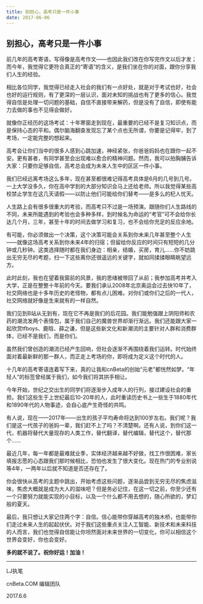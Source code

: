 ```yaml
---
title: 别担心，高考只是一件小事
date: 2017-06-06
---
```

别担心，高考只是一件小事
---

前几年的高考寄语，写得像是高考作文——也因此我们改在你写完作文以后才发；而今年，我觉得它更符合真正的“寄语”的含义，是我们坐在你的对面，跟你分享我们人生的经验。

相比各位同学，我觉得已经走入社会的我们有一点好处，就是对于考试也好，社会也好的运行规则，有了更深的一层认识，面对未知的挑战也有了更多的信心。我觉得自信是处理一切问题的基础，自信不直接带来解药，但是没有了自信，即使有能力去做的事也不见得会做好。

就像你正经历的这场考试：十年寒窗走到现在，最重要的已经不是复习知识点，而是保持心态的平和。偶尔脑海翻查发现忘了某个点也无所谓，你要是记得牢，到了考场，一定能完整的想起来。

高考会让你们当中的很多人感到心跳加速，神经紧张，你爸爸妈妈也在跟你一起不安。更有甚者，有同学甚至会出现难以愈合的精神问题。然而，我可以拍胸脯告诉大家：只要你足够自信，高考总会成为未来人生中的区区一件小事。

我们已经远离考场这么多年，现在甚至都很难记得高考具体是6月的几号到几号。一上大学没多久，你在高中学到的大部分知识会马上还给老师。所以我觉得某些高校禁止学生在这几天请假——以防止他们可能给你们替考——是多么的杞人忧天。

人生路上会有很多很重大的考验，而高考只不过是一场预演。跟随你们人生路线的不同，未来所能遇到的考验也会多种多样，到时候名为命运的“考官”可不会给你长达几个月，三年，甚至十年的时间去做学习和复习，也不会给你充足的反应余地。

有可能，你必须做出一个决策，这个决策可能会关系到你未来几年甚至整个人生——就像这场高考关系到你未来4年的归宿；但留给你反应的时间只有短短的几分钟或几秒钟。这类选择随时都在我们身边：相亲，结婚，买房，育儿……你不妨跳出无穷无尽的考题，扫一下这些离你还很遥远的关键字，就如同揉揉眼睛眺望远方。

此时此刻，我也在望着我窗前的风景，我的思绪被带回了从前；我参加高考并考入大学，正是在整整十年前的今天。要我们承认2008年北京奥运会过去快10年了，社交网络也是十多年历史的老怪物，都有点儿困难。对你们或你们之后的一代人，社交网络就好像是生来就有的一样自然。

我们见到B站从无到有，现在它不再是我们的后花园。我们能勉强跟上阴阳师和农药的潮流发两个表情包，属于我们自己的魔兽世界却渐行渐远。我们还能跟大家一起欣赏tfboys、鹿晗、薛之谦，但是这些新文化和新潮流的主要针对人群和消费群体，已经不是我们，而是你们。

虽然我们曾创造的潮流已经产生回响，但社会逐渐不再围绕着我们运转。时代始终面对着最新鲜的那一群人，而正走上考场的你，即将成为定义这个时代的人。

十几年的高考寄语连着写下来，真的让我和cnBeta的创始“元老”都恍然如梦。“年轻人”的标签曾经属于我们，如今我们将其拱手相让。

今年开始，世纪之交出生的同学们将逐渐步入成年人的行列，接过建设社会的重担。我们这些生于上世纪最后10-20年的人，此时重读历史书上一些生于1880年代和1890年代的人物事迹，会自心底产生奇怪的共鸣。

有人说，现在——2017年——出生的孩子平均寿命将达到100岁左右。我们呢？我们是这一代孩子的爸妈一辈，我们赶不上了吗？不清楚啊。还有人说，到你们这一代，机器将替代大量现存的人类工作，替代翻译，替代编辑，替代这个，替代那个……

最近几年，每一年都是最难就业季，实体经济越来越不好做，找工作很困难，家长填报志愿的心态跟我们那时候相比，恐怕也发生了很大变化。现在热门的专业别说等4年，一两年以后就不知道是否还存在了。

你会很快从高考的主题中跳出，开始考虑这些问题，逐渐品尝到无穷无尽的焦虑滋味，焦虑大概就是成为大人的滋味吧？但是务必记住，在这一切之前，你至少还有一个只要努力就能实现的小目标，以及一个什么都不用去想的，随心所欲的，梦幻般的夏天。

最后，我只想让大家记住两个字：自信。信心能带你穿越高考的独木桥，也能带你们走过未来人生的起起伏伏。对于我们这些重点关注人工智能、新技术和未来科技的人而言，我们也觉得自信能让你坦然面对未来世界的一切变化，你可以相信这个世界会变好，你也会变好。

**多的就不说了。祝你好运！加油！**

---

LJ执笔

cnBeta.COM 编辑团队

2017.6.6